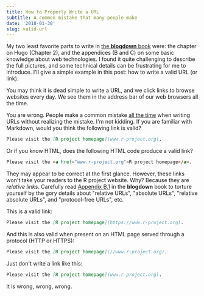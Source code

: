 ```yaml
---
title: How to Properly Write a URL
subtitle: A common mistake that many people make
date: '2018-01-30'
slug: valid-url
---
```


My two least favorite parts to write in [the **blogdown** book](https://bookdown.org/yihui/blogdown/) were: the chapter on Hugo (Chapter 2), and the appendices (B and C) on some basic knowledge about web technologies. I found it quite challenging to describe the full pictures, and some technical details can be frustrating for me to introduce. I'll give a simple example in this post: how to write a valid URL (or link).

You may think it is dead simple to write a URL, and we click links to browse websites every day. We see them in the address bar of our web browsers all the time.

You are wrong. People make a common mistake [all the time](https://github.com/davidjohnbaker1/davidjohnbaker/commit/69de41e95) when writing URLs without realizing the mistake. I'm not kidding. If you are familiar with Markdown, would you think the following link is valid?

```markdown
Please visit the [R project homepage](www.r-project.org).
```

Or if you know HTML, does the following HTML code produce a valid link?

```html
Please visit the <a href="www.r-project.org">R project homepage</a>.
```

They may appear to be correct at the first glance. However, these links won't take your readers to the R project website. Why? Because they are _relative links_. Carefully read [Appendix B.1](https://bookdown.org/yihui/blogdown/html.html) in the **blogdown** book to torture yourself by the gory details about "relative URLs", "absolute URLs", "relative absolute URLs", and "protocol-free URLs", etc.

This is a valid link:

```markdown
Please visit the [R project homepage](https://www.r-project.org).
```

And this is also valid when present on an HTML page served through a protocol (HTTP or HTTPS):

```markdown
Please visit the [R project homepage](//www.r-project.org).
```

Just don't write a link like this:

```markdown
Please visit the [R project homepage](www.r-project.org).
```

It is wrong, wrong, wrong.
